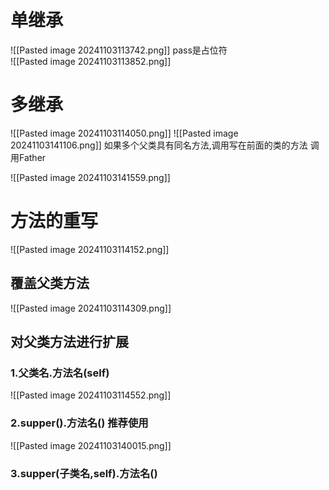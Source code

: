 # 单继承
![[Pasted image 20241103113742.png]]
pass是占位符  
![[Pasted image 20241103113852.png]]



# 多继承
![[Pasted image 20241103114050.png]]
![[Pasted image 20241103141106.png]]
如果多个父类具有同名方法,调用写在前面的类的方法      调用Father


![[Pasted image 20241103141559.png]]

# 方法的重写
![[Pasted image 20241103114152.png]]

## 覆盖父类方法
![[Pasted image 20241103114309.png]]


## 对父类方法进行扩展
### 1.父类名.方法名(self)
![[Pasted image 20241103114552.png]]

### 2.supper().方法名()     推荐使用
![[Pasted image 20241103140015.png]]

### 3.supper(子类名,self).方法名()